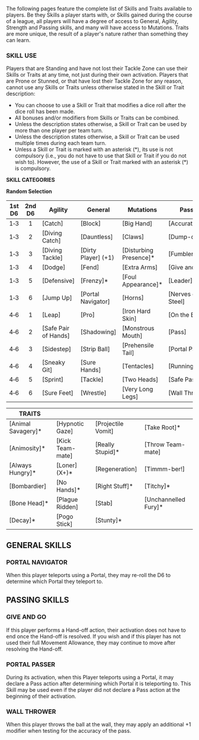 The following pages feature the complete list of Skills and Traits available to players. Be they Skills a player starts with, or Skills gained during the course of a league, all players will have a degree of access to General, Agility, Strength and Passing skills, and many will have access to Mutations. Traits are more unique, the result of a player's nature rather than something they can learn.

### SKILL USE

Players that are Standing and have not lost their Tackle Zone can use their Skills or Traits at any time, not just during their own activation. Players that are Prone or Stunned, or that have lost their Tackle Zone for any reason, cannot use any Skills or Traits unless otherwise stated in the Skill or Trait description:

* You can choose to use a Skill or Trait that modifies a dice roll after the dice roll has been made.
* All bonuses and/or modifiers from Skills or Traits can be combined.
* Unless the description states otherwise, a Skill or Trait can be used by more than one player per team turn.
* Unless the description states otherwise, a Skill or Trait can be used multiple times during each team turn.
* Unless a Skill or Trait is marked with an asterisk (\*), its use is not compulsory (i.e., you do not have to use that Skill or Trait if you do not wish to). However, the use of a Skill or Trait marked with an asterisk (\*) is compulsory.

**SKILL CATEGORIES**

**Random Selection**

| 1st D6 | 2nd D6 | Agility              | General             | Mutations               | Passing           | Strength           |
| :----: | :----: | -------------------- | ------------------- | ----------------------- | ----------------- | ------------------ |
|  1‑3  |   1   | [Catch]              | [Block]             | [Big Hand]              | [Accurate]        | [Arm Bar]          |
|  1‑3  |   2   | [Diving Catch]       | [Dauntless]         | [Claws]                 | [Dump-off]        | [Brawler]          |
|  1‑3  |   3   | [Diving Tackle]      | [Dirty Player] (+1) | [Disturbing Presence]\* | [Fumblerooskie]   | [Break Tackle]     |
|  1‑3  |   4   | [Dodge]              | [Fend]              | [Extra Arms]           | [Give and Go]     | [Grab]             |
|  1‑3  |   5   | [Defensive]          | [Frenzy]\*          | [Foul Appearance]\*     | [Leader]          | [Guard]            |
|  1‑3  |   6   | [Jump Up]            | [Portal Navigator]  | [Horns]                 | [Nerves of Steel] | [Juggernaut]       |
|  4‑6  |   1   | [Leap]               | [Pro]               | [Iron Hard Skin]        | [On the Ball]     | [Mighty Blow] (+1) |
|  4‑6  |   2   | [Safe Pair of Hands] | [Shadowing]         | [Monstrous Mouth]       | [Pass]            | [Multiple Block]   |
|  4‑6  |   3   | [Sidestep]           | [Strip Ball]        | [Prehensile Tail]       | [Portal Passer]   | [Pile Driver]      |
|  4‑6  |   4   | [Sneaky Git]         | [Sure Hands]        | [Tentacles]             | [Running Pass]    | [Stand Firm]       |
|  4‑6  |   5   | [Sprint]             | [Tackle]            | [Two Heads]             | [Safe Pass]       | [Strong Arm]       |
|  4‑6  |   6   | [Sure Feet]          | [Wrestle]           | [Very Long Legs]        | [Wall Thrower]    | [Thick Skull]      |

| TRAITS              |                  |                    |                       |
| ------------------- | ---------------- | ------------------ | --------------------- |
| [Animal Savagery]\* | [Hypnotic Gaze]  | [Projectile Vomit] | [Take Root]\*         |
| [Animosity]\*       | [Kick Team-mate] | [Really Stupid]\*  | [Throw Team-mate]     |
| [Always Hungry]\*   | [Loner] (X+)*    | [Regeneration]     | [Timmm-ber!]          |
| [Bombardier]        | [No Hands]\*     | [Right Stuff]\*    | [Titchy]\*            |
| [Bone Head]\*       | [Plague Ridden]  | [Stab]             | [Unchannelled Fury]\* |
| [Decay]\*           | [Pogo Stick]     | [Stunty]\*         |                       |

## GENERAL SKILLS

### PORTAL NAVIGATOR	
When this player teleports using a Portal, they may re-roll the D6 to determine which Portal they teleport to.

## PASSING SKILLS

### GIVE AND GO
If this player performs a Hand-off action, their activation does not have to end once the Hand-off is resolved. If you wish and if this player has not used their full Movement Allowance, they may continue to move after resolving the Hand-off.

### PORTAL PASSER	
During its activation, when this Player teleports using a Portal, it may declare a Pass action after determining which Portal it is teleporting to. This Skill may be used even if the player did not declare a Pass action at the beginning of their activation.

### WALL THROWER		
When this player throws the ball at the wall, they may apply an additional +1 modifier when testing for the accuracy of the pass.
